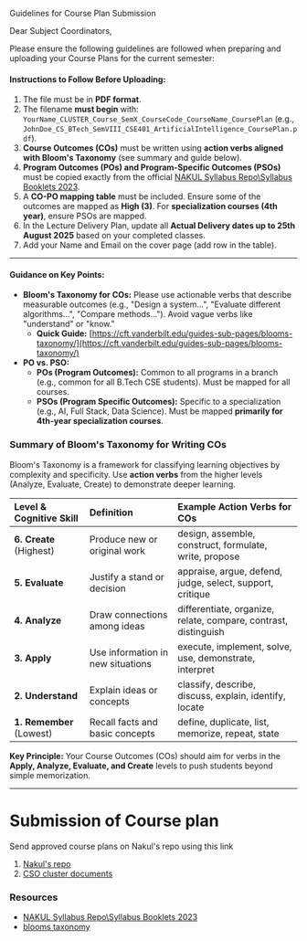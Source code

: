 Guidelines for Course Plan Submission

Dear Subject Coordinators,

Please ensure the following guidelines are followed when preparing and uploading your Course Plans for the current semester:

#### Instructions to Follow Before Uploading:

1.  The file must be in **PDF format**.
2.  The filename **must begin** with: `YourName_CLUSTER_Course_SemX_CourseCode_CourseName_CoursePlan` (e.g., `JohnDoe_CS_BTech_SemVIII_CSE401_ArtificialIntelligence_CoursePlan.pdf`).
3.  **Course Outcomes (COs)** must be written using **action verbs aligned with Bloom's Taxonomy** (see summary and guide below).
4.  **Program Outcomes (POs) and Program-Specific Outcomes (PSOs)** must be copied exactly from the official [NAKUL Syllabus Repo\Syllabus Booklets 2023](https://gusindia01-my.sharepoint.com/:f:/g/personal/prateek_gautam_ddn_upes_ac_in/EmU7a2FLiAxOtmAu33geHZ4BO1WIRVP3VY_URFB-nD0Q7Q?e=9CZume).
5.  A **CO-PO mapping table** must be included. Ensure some of the outcomes are mapped as **High (3)**. For **specialization courses (4th year)**, ensure PSOs are mapped.
6.  In the Lecture Delivery Plan, update all **Actual Delivery dates up to 25th August 2025** based on your completed classes.
7. Add your Name and Email on the cover page (add row in the table).

---

#### Guidance on Key Points:

*   **Bloom's Taxonomy for COs:** Please use actionable verbs that describe measurable outcomes (e.g., "Design a system...", "Evaluate different algorithms...", "Compare methods..."). Avoid vague verbs like "understand" or "know."
    *   **Quick Guide:** [https://cft.vanderbilt.edu/guides-sub-pages/blooms-taxonomy/](https://cft.vanderbilt.edu/guides-sub-pages/blooms-taxonomy/)
*   **PO vs. PSO:**
    *   **POs (Program Outcomes):** Common to all programs in a branch (e.g., common for all B.Tech CSE students). Must be mapped for all courses.
    *   **PSOs (Program Specific Outcomes):** Specific to a specialization (e.g., AI, Full Stack, Data Science). Must be mapped **primarily for 4th-year specialization courses**.



### **Summary of Bloom's Taxonomy for Writing COs**

Bloom's Taxonomy is a framework for classifying learning objectives by complexity and specificity. Use **action verbs** from the higher levels (Analyze, Evaluate, Create) to demonstrate deeper learning.


| Level & Cognitive Skill | Definition | Example Action Verbs for COs |
|:------|:------|:-------|
| **6. Create** (Highest) | Produce new or original work | design, assemble, construct, formulate, write, propose |
| **5. Evaluate** | Justify a stand or decision | appraise, argue, defend, judge, select, support, critique |
| **4. Analyze** | Draw connections among ideas | differentiate, organize, relate, compare, contrast, distinguish |
| **3. Apply** | Use information in new situations | execute, implement, solve, use, demonstrate, interpret |
| **2. Understand** | Explain ideas or concepts | classify, describe, discuss, explain, identify, locate |
| **1. Remember** (Lowest) | Recall facts and basic concepts | define, duplicate, list, memorize, repeat, state |

**Key Principle:** Your Course Outcomes (COs) should aim for verbs in the **Apply, Analyze, Evaluate, and Create** levels to push students beyond simple memorization.



---

# Submission of Course plan

Send approved course plans on Nakul's repo using this link

1. [Nakul's repo](https://forms.office.com/Pages/ResponsePage.aspx?id=zgSD_XlQy0uaVDJA7XQF2bzD2aoxWa1BtJEjiTxBT3pUNU0yNFNQNVhWWlpVWkQzNzZJTjlOQ0RBWiQlQCNjPTEu)
2. [CSO cluster documents](https://gusindia01-my.sharepoint.com/:f:/g/personal/vpbharadwaj_ddn_upes_ac_in/EvClwIRoZtVEr1yXoAVVIFoBnnSn2MJLIxImxBnIZpQjcA?e=UjqqKh)

### Resources

- [NAKUL Syllabus Repo\Syllabus Booklets 2023](https://gusindia01-my.sharepoint.com/:f:/g/personal/prateek_gautam_ddn_upes_ac_in/EmU7a2FLiAxOtmAu33geHZ4BO1WIRVP3VY_URFB-nD0Q7Q?e=9CZume)
- [blooms taxonomy](https://cft.vanderbilt.edu/guides-sub-pages/blooms-taxonomy/)